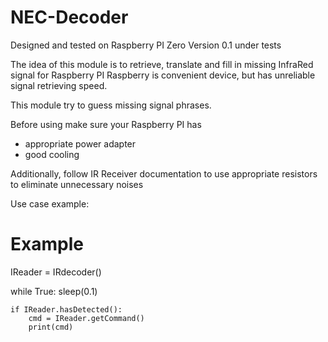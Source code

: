 # NEC-Decoder

Designed and tested on Raspberry PI Zero
Version 0.1 under tests

The idea of this module is to retrieve, translate and fill in missing InfraRed signal for Raspberry PI 
Raspberry is convenient device, but has unreliable signal retrieving speed.

This module try to guess missing signal phrases.

Before using make sure your Raspberry PI has
- appropriate power adapter
- good cooling

Additionally, follow IR Receiver documentation to use appropriate resistors to eliminate unnecessary noises

Use case example:

# Example
IReader = IRdecoder()

while True:
    sleep(0.1)
    
    if IReader.hasDetected():
        cmd = IReader.getCommand()
        print(cmd)
